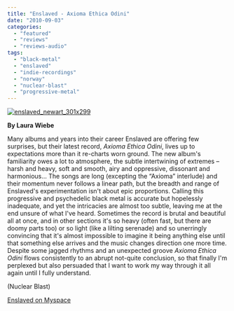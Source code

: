 ```yaml
---
title: "Enslaved - Axioma Ethica Odini"
date: "2010-09-03"
categories: 
  - "featured"
  - "reviews"
  - "reviews-audio"
tags: 
  - "black-metal"
  - "enslaved"
  - "indie-recordings"
  - "norway"
  - "nuclear-blast"
  - "progressive-metal"
---
```


[![](http://www.hellbound.ca/wp-content/uploads/2010/09/enslaved_newart_301x299.jpg "enslaved_newart_301x299")](http://www.hellbound.ca/wp-content/uploads/2010/09/enslaved_newart_301x299.jpg)

**By Laura Wiebe**

Many albums and years into their career Enslaved are offering few surprises, but their latest record, _Axioma Ethica Odini_, lives up to expectations more than it re-charts worn ground. The new album's familiarity owes a lot to atmosphere, the subtle intertwining of extremes – harsh and heavy, soft and smooth, airy and oppressive, dissonant and harmonious... The songs are long (excepting the “Axioma” interlude) and their momentum never follows a linear path, but the breadth and range of Enslaved's experimentation isn't about epic proportions. Calling this progressive and psychedelic black metal is accurate but hopelessly inadequate, and yet the intricacies are almost too subtle, leaving me at the end unsure of what I've heard. Sometimes the record is brutal and beautiful all at once, and in other sections it's so heavy (often fast, but there are doomy parts too) or so light (like a lilting serenade) and so unerringly convincing that it's almost impossible to imagine it being anything else until that something else arrives and the music changes direction one more time. Despite some jagged rhythms and an unexpected groove _Axioma Ethica Odini_ flows consistently to an abrupt not-quite conclusion, so that finally I'm perplexed but also persuaded that I want to work my way through it all again until I fully understand.

(Nuclear Blast)

[Enslaved on Myspace](http://www.myspace.com/enslaved)

